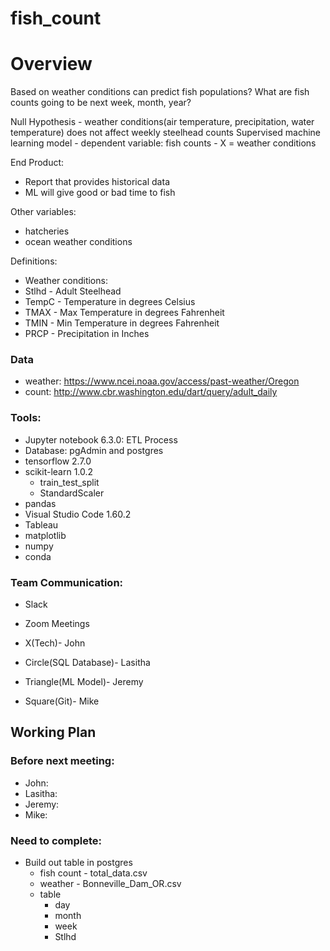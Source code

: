 # fish_count

# Overview
Based on weather conditions can predict fish populations?
What are fish counts going to be next week, month, year?


Null Hypothesis - weather conditions(air temperature, precipitation, water temperature) does not affect weekly steelhead counts 
Supervised machine learning model
    - dependent variable: fish counts
    - X = weather conditions 

End Product:
- Report that provides historical data
- ML will give good or bad time to fish


Other variables: 
- hatcheries
- ocean weather conditions

Definitions:
- Weather conditions: 
- Stlhd - Adult Steelhead
- TempC - Temperature in degrees Celsius 
- TMAX - Max Temperature in degrees Fahrenheit
- TMIN - Min Temperature in degrees Fahrenheit
- PRCP - Precipitation in Inches


### Data
- weather: https://www.ncei.noaa.gov/access/past-weather/Oregon
- count: http://www.cbr.washington.edu/dart/query/adult_daily

### Tools:
- Jupyter notebook 6.3.0: ETL Process
- Database: pgAdmin and postgres
- tensorflow 2.7.0
- scikit-learn 1.0.2
    - train_test_split
    - StandardScaler
- pandas
- Visual Studio Code 1.60.2
- Tableau
- matplotlib
- numpy
- conda

### Team Communication:
- Slack
- Zoom Meetings

- X(Tech)- John
- Circle(SQL Database)- Lasitha
- Triangle(ML Model)- Jeremy
- Square(Git)- Mike 


## Working Plan
### Before next meeting:
- John:
- Lasitha:
- Jeremy: 
- Mike: 

### Need to complete:
- Build out table in postgres
    - fish count - total_data.csv
    - weather - Bonneville_Dam_OR.csv
    - table
        - day 
        - month
        - week
        - Stlhd




